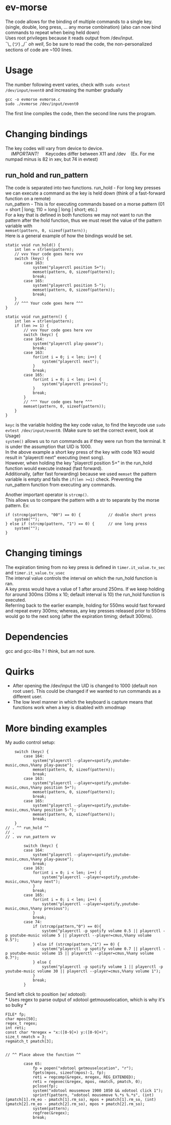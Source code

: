 # ev-morse
The code allows for the binding of multiple commands to a single key. (single, double, long press, ... any morse combination) (also can now bind commands to repeat when being held down)<br>
Uses root privileges because it reads output from /dev/input. <br>
¯\\_ (ツ) _/¯ <i>oh well</i>, So be sure to read the code, the non-personalized sections of code are ~100 lines.

# Usage
The number following event varies, check with `sudo evtest /dev/input/event0` and increasing the number gradually
```
gcc -o evmorse evmorse.c
sudo ./evmorse /dev/input/event0
```
The first line compiles the code, then the second line runs the program.

# Changing bindings
The key codes will vary from device to device.<br>
&emsp; *IMPORTANT!* &emsp; Keycodes differ between X11 and /dev &ensp; (Ex. For me numpad minus is 82 in xev, but 74 in evtest)<br>

## run_hold and run_pattern
The code is separated into two functions.
run_hold - For long key presses we can execute a command as the key is held down (think of a fast-forward function on a remote) <br>
run_pattern - This is for executing commands based on a morse pattern (01 = short | long; 110 = long | long | short; etc.) <br>
For a key that is defined in both functions we may not want to run the pattern after the hold function, thus we must reset the value of the pattern variable with <br>
`memset(pattern, 0, sizeof(pattern));` <br>
Here is a general example of how the bindings would be set. <br>
```
static void run_hold() {
    int len = strlen(pattern);
    // vvv Your code goes here vvv
    switch (keyc) {
        case 163:
            system("playerctl position 5+");
            memset(pattern, 0, sizeof(pattern));
            break;
        case 165:
            system("playerctl position 5-");
            memset(pattern, 0, sizeof(pattern));
            break;
    }
    // ^^^ Your code goes here ^^^
}

static void run_pattern() {
    int len = strlen(pattern);
    if (len >= 1) {
        // vvv Your code goes here vvv
        switch (keyc) {
        case 164:
            system("playerctl play-pause");
            break;
        case 163:
            for(int i = 0; i < len; i++) {
                system("playerctl next");
            } 
            break;
        case 165:
            for(int i = 0; i < len; i++) {
                system("playerctl previous");
            } 
            break;
        }
        // ^^^ Your code goes here ^^^
        memset(pattern, 0, sizeof(pattern));
    }
}
```
`keyc` is the variable holding the key code value, to find the keycode use `sudo evtest /dev/input/event0`. (Make sure to set the correct event, look at Usage) <br>
`system()` allows us to run commands as if they were run from the terminal. It is under the assumption that UID is 1000. <br>
In the above example a short key press of the key with code 163 would result in "playerctl next" executing (next song). <br>
However, when holding the key "playerctl position 5+" in the run_hold function would execute instead (fast forward). <br>
Additionally, (after fast forwarding) because we used `memset` the pattern variable is empty and fails the `if(len >=1)` check. Preventing the run_pattern function from executing any commands. <br>

Another important operator is `strcmp()`. <br>
This allows us to compare the pattern with a str to separate by the morse pattern. Ex:

```
if (strcmp(pattern, "00") == 0) {            // double short press
    system("");
} else if (strcmp(pattern, "1") == 0) {      // one long press
    system("");
}
```

# Changing timings
The expiration timing from no key press is defined in `timer.it_value.tv_sec` and `timer.it_value.tv_usec` <br>
The interval value controls the interval on which the run_hold function is ran.<br>
A key press would have a value of 1 after around 250ms. If we keep holding for around 300ms (30ms x 10; default interval is 10) the run_hold function is executed. <br>
Referring back to the earlier example, holding for 550ms would fast forward and repeat every 300ms; whereas, any key presses released prior to 550ms would go to the next song (after the expiration timing; default 300ms). <br>


# Dependencies
gcc and gcc-libs ? I think, but am not sure.

# Quirks
- After opening the /dev/input the UID is changed to 1000 (default non root user). This could be changed if we wanted to run commands as a different user.
- The low level manner in which the keyboard is capture means that functions work when a key is disabled with xmodmap

# More binding examples
My audio control setup:
```
    switch (keyc) {
        case 164:
            system("playerctl --player=spotify,youtube-music,cmus,%%any play-pause");
            memset(pattern, 0, sizeof(pattern));
            break;
        case 163:
            system("playerctl --player=spotify,youtube-music,cmus,%%any position 5+");
            memset(pattern, 0, sizeof(pattern));
            break;
        case 165:
            system("playerctl --player=spotify,youtube-music,cmus,%%any position 5-");
            memset(pattern, 0, sizeof(pattern));
            break;
    }
// . ^^ run_hold ^^
// .   
// . vv run_pattern vv
        
        switch (keyc) {
        case 164:
            system("playerctl --player=spotify,youtube-music,cmus,%%any play-pause");
            break;
        case 163:
            for(int i = 0; i < len; i++) {
                system("playerctl --player=spotify,youtube-music,cmus,%%any next");
            } 
            break;
        case 165:
            for(int i = 0; i < len; i++) {
                system("playerctl --player=spotify,youtube-music,cmus,%%any previous");
            } 
            break;
        case 74:
            if (strcmp(pattern,"0") == 0){
                system("playerctl -p spotify volume 0.5 || playerctl -p youtube-music volume 5 || playerctl --player=cmus,%%any volume 0.5");
            } else if (strcmp(pattern,"1") == 0) {
                system("playerctl -p spotify volume 0.7 || playerctl -p youtube-music volume 15 || playerctl --player=cmus,%%any volume 0.7");
            } else {
                system("playerctl -p spotify volume 1 || playerctl -p youtube-music volume 30 || playerctl --player=cmus,%%any volume 1");
            }
            break;
        }
```
Send left click to position (w/ xdotool): <br>
\* Uses regex to parse output of xdotool getmouselocation, which is why it's so bulky *
```
FILE* fp;
char mpos[50];
regex_t regex;
int reti;
const char *mregex = "x:([0-9]+) y:([0-9]+)";
size_t nmatch = 3;
regmatch_t pmatch[3];


// ^^ Place above the function ^^

        case 65:
            fp = popen("xdotool getmouselocation", "r");
            fgets(mpos, sizeof(mpos)-1, fp);
            reti = regcomp(&regex, mregex, REG_EXTENDED);
            reti = regexec(&regex, mpos, nmatch, pmatch, 0);
            pclose(fp);
            system("xdotool mousemove 1900 1050 && xdotool click 1");
            sprintf(pattern, "xdotool mousemove %.*s %.*s", (int)(pmatch[1].rm_eo - pmatch[1].rm_so), mpos + pmatch[1].rm_so, (int)(pmatch[2].rm_eo - pmatch[2].rm_so), mpos + pmatch[2].rm_so);
            system(pattern);
            regfree(&regex);
            break;
```
